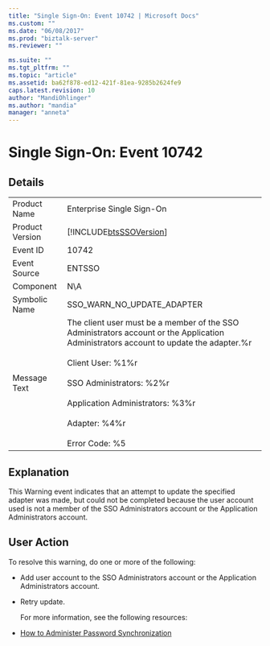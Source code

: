```yaml
---
title: "Single Sign-On: Event 10742 | Microsoft Docs"
ms.custom: ""
ms.date: "06/08/2017"
ms.prod: "biztalk-server"
ms.reviewer: ""

ms.suite: ""
ms.tgt_pltfrm: ""
ms.topic: "article"
ms.assetid: ba62f878-ed12-421f-81ea-9285b2624fe9
caps.latest.revision: 10
author: "MandiOhlinger"
ms.author: "mandia"
manager: "anneta"
---
```

# Single Sign-On: Event 10742
## Details  

|                 |                                                                                                                                                                                                                                                                                                            |
|-----------------|------------------------------------------------------------------------------------------------------------------------------------------------------------------------------------------------------------------------------------------------------------------------------------------------------------|
|  Product Name   |                                                                                                                                         Enterprise Single Sign-On                                                                                                                                          |
| Product Version |                                                                                                                         [!INCLUDE[btsSSOVersion](../includes/btsssoversion-md.md)]                                                                                                                         |
|    Event ID     |                                                                                                                                                   10742                                                                                                                                                    |
|  Event Source   |                                                                                                                                                   ENTSSO                                                                                                                                                   |
|    Component    |                                                                                                                                                    N\A                                                                                                                                                     |
|  Symbolic Name  |                                                                                                                                         SSO_WARN_NO_UPDATE_ADAPTER                                                                                                                                         |
|  Message Text   | The client user must be a member of the SSO Administrators account or the Application Administrators account to update the adapter.%r<br /><br /> Client User: %1%r<br /><br /> SSO Administrators: %2%r<br /><br /> Application Administrators: %3%r<br /><br /> Adapter: %4%r<br /><br /> Error Code: %5 |

## Explanation  
 This Warning event indicates that an attempt to update the specified adapter was made, but could not be completed because the user account used is not a member of the SSO Administrators account or the Application Administrators account.  

## User Action  
 To resolve this warning, do one or more of the following:  

- Add user account to the SSO Administrators account or the Application Administrators account.  

- Retry update.  

  For more information, see the following resources:  

- [How to Administer Password Synchronization](../core/how-to-administer-password-synchronization.md)
